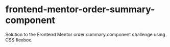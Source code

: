 # frontend-mentor-order-summary-component
Solution to the Frontend Mentor order summary component challenge using CSS flexbox.
